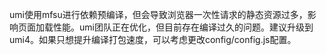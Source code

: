 umi使用mfsu进行依赖预编译，但会导致浏览器一次性请求的静态资源过多，影响页面加载性能。umi团队正在优化，但目前存在编译过久的问题。建议升级到umi4。如果只想提升编译打包速度，可以考虑更改config/config.js配置。

